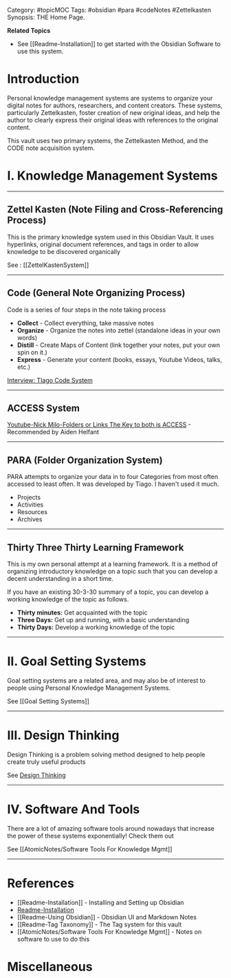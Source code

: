 Category: #topicMOC
Tags: #obsidian #para #codeNotes #Zettelkasten 
Synopsis:  THE Home Page.

**Related Topics**
* See [[Readme-Installation]] to get started with the Obsidian Software to use this system.

# Introduction
Personal knowledge management systems are systems to organize your digital notes for authors, researchers, and content creators.  These systems, particularly Zettelkasten, foster creation of new original ideas, and help the author to clearly express their original ideas with references to the original content. 

This vault uses two primary systems, the Zettelkasten Method, and the CODE note acquisition system. 

# I. Knowledge Management Systems 
---
## Zettel Kasten (Note Filing and Cross-Referencing Process)
This is the primary knowledge system used in this Obsidian Vault.  It uses hyperlinks, original document references, and tags in order to allow knowledge to be discovered organically

See : [[ZettelKastenSystem]] 

----
## Code (General Note Organizing Process)
Code is a series of four steps in the note taking process 

* **Collect** - Collect everything, take massive notes	
 * **Organize** - Organize the notes into zettel (standalone ideas in your own words)
 *  **Distill** - Create Maps of Content (link together your notes, put your own spin on it.)
 * **Express** - Generate your content (books, essays, Youtube Videos, talks, etc.)

 [Interview: TIago Code System](https://www.youtube.com/watch?v=n7XBr1gQWn8)

---
## ACCESS System

[Youtube-Nick Milo-Folders or Links The Key to both is ACCESS](https://www.youtube.com/watch?v=p0zWJ-TLghw) - Recommended by Aiden Helfant

---

## PARA (Folder Organization System)
PARA attempts to organize your data in to four Categories from most often accessed to least often. 
It was developed by Tiago. I haven't used it much.

* Projects
* Activities
* Resources
* Archives 

---
## Thirty Three Thirty Learning Framework
This is my own personal attempt at a learning framework.  It is a method of organizing introductory knowledge on a topic such that you can develop a decent understanding in a short time.

If you have an existing 30-3-30 summary of a topic, you can develop a working knowledge of the topic as follows. 

* **Thirty minutes:** Get acquainted with the topic
* **Three Days:** Get up and running, with a basic understanding
* **Thirty Days:** Develop a working knowledge of the topic

---
# II. Goal Setting Systems 
Goal setting systems are a related area, and may also be of interest to people using Personal Knowledge Management Systems. 

 See [[Goal Setting Systems]] 

---
# III. Design Thinking
Design Thinking is a problem solving method designed to help people create truly useful products 

  See [Design Thinking](AtomicNotes/Design%20Thinking.md)

---
# IV. Software And Tools 
There are a lot of amazing software tools around nowadays that increase the power of these systems exponentially!   Check them out

See [[AtomicNotes/Software Tools For Knowledge Mgmt]]


----
# References
* [[Readme-Installation]] - Installing and Setting up Obsidian
* [Readme-Installation](./Readmes/Readme-Installation.md)
* [[Readme-Using Obsidian]] - Obsidian UI and Markdown Notes
* [[Readme-Tag Taxonomy]] - The Tag system for this vault
 * [[AtomicNotes/Software Tools For Knowledge Mgmt]] - Notes on software to use to do this

# Miscellaneous